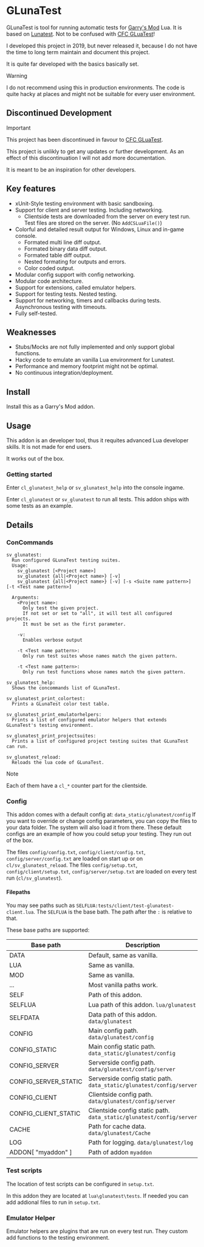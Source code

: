 # GLunaTest
GLunaTest is tool for running automatic tests for [Garry's Mod][] Lua. It is based on [Lunatest][]. Not to be confused with [CFC GLuaTest][]!

I developed this project in 2019, but never released it, because I do not have the time to long term maintain and document this project.

It is quite far developed with the basics basically set.

> [!WARNING]
> I do not recommend using this in production environments.
> The code is quite hacky at places and might not be suitable for every user environment.


## Discontinued Development
> [!IMPORTANT]
> This project has been discontinued in favour to [CFC GLuaTest][].

This project is unlikly to get any updates or further development.
As an effect of this discontinuation I will not add more documentation.

It is meant to be an inspiration for other developers.


## Key features
- xUnit-Style testing environment with basic sandboxing.
- Support for client and server testing. Including networking.
  - Clientside tests are downloaded from the server on every test run. Test files are stored on the server. (No `AddCSLuaFile()`)
- Colorful and detailed result output for Windows, Linux and in-game console.
  - Formated multi line diff output.
  - Formated binary data diff output.
  - Formated table diff output.
  - Nested formating for outputs and errors.
  - Color coded output.
- Modular config support with config networking.
- Modular code architecture.
- Support for extensions, called emulator helpers.
- Support for testing tests. Nested testing.
- Support for networking, timers and callbacks during tests. Asynchronous testing with timeouts.
- Fully self-tested.


## Weaknesses
- Stubs/Mocks are not fully implemented and only support global functions.
- Hacky code to emulate an vanilla Lua environment for Lunatest.
- Performance and memory footprint might not be optimal.
- No continuous integration/deployment.

## Install
Install this as a Garry's Mod addon.


## Usage
This addon is an developer tool, thus it requites advanced Lua developer skills. It is not made for end users.

It works out of the box.

### Getting started
Enter `cl_glunatest_help` or `sv_glunatest_help` into the console ingame.

Enter `cl_glunatest` or `sv_glunatest` to run all tests. This addon ships with some tests as an example.


## Details

### ConCommands
```
sv_glunatest:
  Run configured GLunaTest testing suites.
  Usage:
    sv_glunatest [<Project name>]
    sv_glunatest {all|<Project name>} [-v]
    sv_glunatest {all|<Project name>} [-v] [-s <Suite name pattern>] [-t <Test name pattern>]
  
  Arguments:
    <Project name>:
      Only test the given project.
      If not set or set to "all", it will test all configured projects.
      It must be set as the first parameter.
  
    -v:
      Enables verbose output
  
    -t <Test name pattern>:
      Only run test suites whose names match the given pattern.
  
    -t <Test name pattern>:
      Only run test functions whose names match the given pattern.

sv_glunatest_help:
  Shows the concommands list of GLunaTest.

sv_glunatest_print_colortest:
  Prints a GLunaTest color test table.

sv_glunatest_print_emulatorhelpers:
  Prints a list of configured emulator helpers that extends GLunaTest's testing environment.

sv_glunatest_print_projectsuites:
  Prints a list of configured project testing suites that GLunaTest can run.

sv_glunatest_reload:
  Reloads the lua code of GLunaTest.
```
> [!NOTE]
> Each of them have a `cl_*` counter part for the clientside.

### Config
This addon comes with a default config at: `data_static/glunatest/config`
If you want to override or change config parameters, you can copy the files to your data folder. The system will also load it from there.
These default configs are an example of how you could setup your testing. They run out of the box.

The files `config/config.txt`, `config/client/config.txt`, `config/server/config.txt` are loaded on start up or on `cl/sv_glunatest_reload`.
The files `config/setup.txt`, `config/client/setup.txt`, `config/server/setup.txt` are loaded on every test run (`cl/sv_glunatest`).

#### Filepaths
You may see paths such as `SELFLUA:tests/client/test-glunatest-client.lua`.
The `SELFLUA` is the base bath. The path after the `:` is relative to that. 

These base paths are supported:

| Base path | Description |
| --------- | ----------- |
| DATA | Default, same as vanilla. |
| LUA | Same as vanilla. |
| MOD | Same as vanilla. |
| ... | Most vanilla paths work. |
| SELF | Path of this addon. |
| SELFLUA | Lua path of this addon. `lua/glunatest` |
| SELFDATA | Data path of this addon. `data/glunatest` |
| CONFIG | Main config path. `data/glunatest/config` |
| CONFIG_STATIC | Main config static path. `data_static/glunatest/config` |
| CONFIG_SERVER | Serverside config path. `data/glunatest/config/server` |
| CONFIG_SERVER_STATIC | Serverside config static path. `data_static/glunatest/config/server` |
| CONFIG_CLIENT | Clientside config path. `data/glunatest/config/server` |
| CONFIG_CLIENT_STATIC | Clientside config static path. `data_static/glunatest/config/server` |
| CACHE | Path for cache data. `data/glunatest/Cache` |
| LOG | Path for logging. `data/glunatest/log` |
| ADDON[ "myaddon" ] | Path of addon `myaddon` |


### Test scripts
The location of test scripts can be configured in `setup.txt`.

In this addon they are located at `lua\glunatest\tests`.
If needed you can add addional files to run in `setup.txt`.


### Emulator Helper
Emulator helpers are plugins that are run on every test run. They custom add functions to the testing environment.


[Garry's Mod]: <http://garrysmod.com/>
[Lunatest]: <https://github.com/silentbicycle/lunatest>
[CFC GLuaTest]: <https://github.com/CFC-Servers/GLuaTest>
